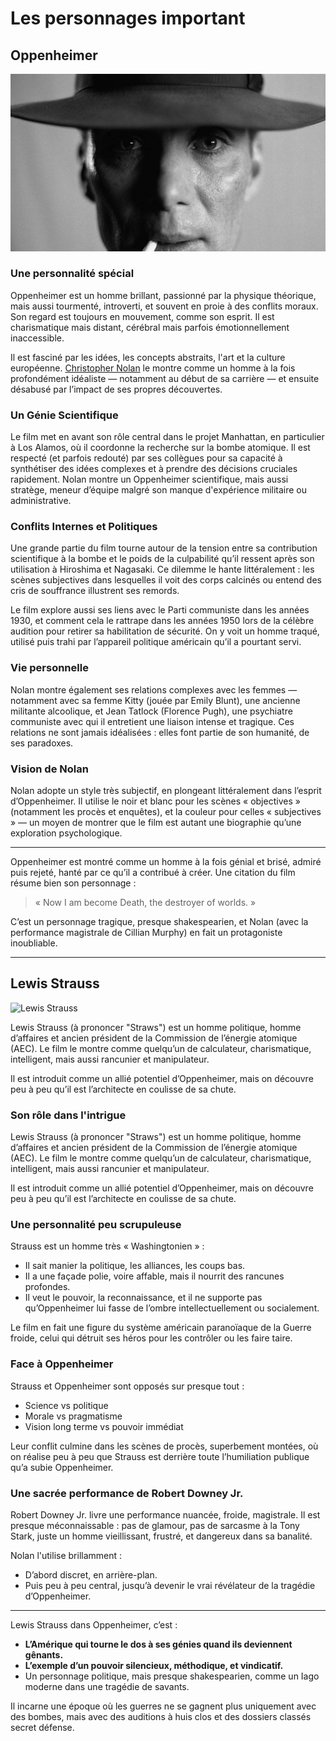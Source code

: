 # Les personnages important

## Oppenheimer

![Oppenheimer](../images/oppenheimer.jpg "Oppenheimer")

### Une personnalité spécial

Oppenheimer est un homme brillant, passionné par la physique théorique, mais aussi tourmenté, introverti, et souvent en proie à des conflits moraux. Son regard est toujours en mouvement, comme son esprit. Il est charismatique mais distant, cérébral mais parfois émotionnellement inaccessible.

Il est fasciné par les idées, les concepts abstraits, l'art et la culture européenne. [Christopher Nolan](https://fr.wikipedia.org/wiki/Christopher_Nolan "Réalisateur de Oppenheimer") le montre comme un homme à la fois profondément idéaliste — notamment au début de sa carrière — et ensuite désabusé par l’impact de ses propres découvertes.

### Un Génie Scientifique

Le film met en avant son rôle central dans le projet Manhattan, en particulier à Los Alamos, où il coordonne la recherche sur la bombe atomique. Il est respecté (et parfois redouté) par ses collègues pour sa capacité à synthétiser des idées complexes et à prendre des décisions cruciales rapidement. Nolan montre un Oppenheimer scientifique, mais aussi stratège, meneur d’équipe malgré son manque d'expérience militaire ou administrative.

### Conflits Internes et Politiques

Une grande partie du film tourne autour de la tension entre sa contribution scientifique à la bombe et le poids de la culpabilité qu’il ressent après son utilisation à Hiroshima et Nagasaki. Ce dilemme le hante littéralement : les scènes subjectives dans lesquelles il voit des corps calcinés ou entend des cris de souffrance illustrent ses remords.

Le film explore aussi ses liens avec le Parti communiste dans les années 1930, et comment cela le rattrape dans les années 1950 lors de la célèbre audition pour retirer sa habilitation de sécurité. On y voit un homme traqué, utilisé puis trahi par l’appareil politique américain qu’il a pourtant servi.

### Vie personnelle 

Nolan montre également ses relations complexes avec les femmes — notamment avec sa femme Kitty (jouée par Emily Blunt), une ancienne militante alcoolique, et Jean Tatlock (Florence Pugh), une psychiatre communiste avec qui il entretient une liaison intense et tragique. Ces relations ne sont jamais idéalisées : elles font partie de son humanité, de ses paradoxes.

### Vision de Nolan

Nolan adopte un style très subjectif, en plongeant littéralement dans l’esprit d’Oppenheimer. Il utilise le noir et blanc pour les scènes « objectives » (notamment les procès et enquêtes), et la couleur pour celles « subjectives » — un moyen de montrer que le film est autant une biographie qu’une exploration psychologique.

***

Oppenheimer est montré comme un homme à la fois génial et brisé, admiré puis rejeté, hanté par ce qu’il a contribué à créer. Une citation du film résume bien son personnage :

> « Now I am become Death, the destroyer of worlds. »

C’est un personnage tragique, presque shakespearien, et Nolan (avec la performance magistrale de Cillian Murphy) en fait un protagoniste inoubliable.

***

## Lewis Strauss

![Lewis Strauss](../images/lewis-strauss.avif "Lewis Strauss")

Lewis Strauss (à prononcer "Straws") est un homme politique, homme d’affaires et ancien président de la Commission de l’énergie atomique (AEC). Le film le montre comme quelqu’un de calculateur, charismatique, intelligent, mais aussi rancunier et manipulateur.

Il est introduit comme un allié potentiel d’Oppenheimer, mais on découvre peu à peu qu’il est l’architecte en coulisse de sa chute.

### Son rôle dans l'intrigue

Lewis Strauss (à prononcer "Straws") est un homme politique, homme d’affaires et ancien président de la Commission de l’énergie atomique (AEC). Le film le montre comme quelqu’un de calculateur, charismatique, intelligent, mais aussi rancunier et manipulateur.

Il est introduit comme un allié potentiel d’Oppenheimer, mais on découvre peu à peu qu’il est l’architecte en coulisse de sa chute.

### Une personnalité peu scrupuleuse
Strauss est un homme très « Washingtonien » :

- Il sait manier la politique, les alliances, les coups bas.
- Il a une façade polie, voire affable, mais il nourrit des rancunes profondes.
- Il veut le pouvoir, la reconnaissance, et il ne supporte pas qu’Oppenheimer lui fasse de l’ombre intellectuellement ou socialement.

Le film en fait une figure du système américain paranoïaque de la Guerre froide, celui qui détruit ses héros pour les contrôler ou les faire taire.

### Face à Oppenheimer

Strauss et Oppenheimer sont opposés sur presque tout :

- Science vs politique
- Morale vs pragmatisme
- Vision long terme vs pouvoir immédiat

Leur conflit culmine dans les scènes de procès, superbement montées, où on réalise peu à peu que Strauss est derrière toute l’humiliation publique qu’a subie Oppenheimer.

### Une sacrée performance de Robert Downey Jr.

Robert Downey Jr. livre une performance nuancée, froide, magistrale. Il est presque méconnaissable : pas de glamour, pas de sarcasme à la Tony Stark, juste un homme vieillissant, frustré, et dangereux dans sa banalité.

Nolan l'utilise brillamment :

- D’abord discret, en arrière-plan.
- Puis peu à peu central, jusqu’à devenir le vrai révélateur de la tragédie d’Oppenheimer.
 
***
Lewis Strauss dans Oppenheimer, c’est :

- **L’Amérique qui tourne le dos à ses génies quand ils deviennent gênants.**
- **L’exemple d’un pouvoir silencieux, méthodique, et vindicatif.**
- Un personnage politique, mais presque shakespearien, comme un Iago moderne dans une tragédie de savants.

Il incarne une époque où les guerres ne se gagnent plus uniquement avec des bombes, mais avec des auditions à huis clos et des dossiers classés secret défense.
